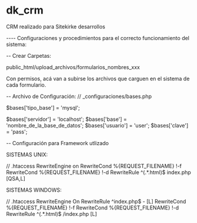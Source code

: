 dk_crm
======

CRM realizado para Sitekirke desarrollos

---- Configuraciones y procedimientos para el correcto funcionamiento del sistema:

-- Crear Carpetas:

public_html/upload_archivos/formularios_nombres_xxx

Con permisos, acá van a subirse los archivos que carguen en el sistema de cada formulario.




-- Archivo de Configuración:
// _configuraciones/bases.php

$bases['tipo_base'] = 'mysql';

$bases['servidor']  = 'localhost';
$bases['base']      = 'nombre_de_la_base_de_datos';
$bases['usuario']   = 'user';
$bases['clave']     = 'pass';




-- Configuración para Framework utlizado

SISTEMAS UNIX:

// .htaccess 
<IfModule mod_rewrite.c>
    RewriteEngine on
    RewriteCond %{REQUEST_FILENAME} !-f
    RewriteCond %{REQUEST_FILENAME} !-d
    RewriteRule ^(.*\.html)$ index.php [QSA,L]
</IfModule>
 
SISTEMAS WINDOWS:

 // .htaccess 
RewriteEngine On
RewriteRule ^index\.php$ - [L]
RewriteCond %{REQUEST_FILENAME} !-f
RewriteCond %{REQUEST_FILENAME} !-d
RewriteRule ^(.*\.html)$ /index.php [L]
